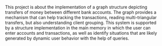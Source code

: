 This project is about the implementation of a graph structure depicting transfers of money between different bank accounts.
The graph provides a mechanism that can help tracking the transactions, reading multi-triangular transfers, but also understanding client grouping. This system is supported by a structure implementation in the main memory in which the user can enter accounts and transactions, as well as identify situations that are likely generated by dynamic user behavior with the help of queries.
